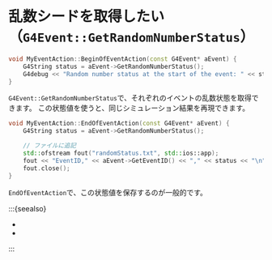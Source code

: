 # 乱数シードを取得したい（`G4Event::GetRandomNumberStatus`）

```cpp
void MyEventAction::BeginOfEventAction(const G4Event* aEvent) {
    G4String status = aEvent->GetRandomNumberStatus();
    G4debug << "Random number status at the start of the event: " << status << G4endl;
}
```

`G4Event::GetRandomNumberStatus`で、それぞれのイベントの乱数状態を取得できます。
この状態値を使うと、同じシミュレーション結果を再現できます。

```cpp
void MyEventAction::EndOfEventAction(const G4Event* aEvent) {
    G4String status = aEvent->GetRandomNumberStatus();

    // ファイルに追記
    std::ofstream fout("randomStatus.txt", std::ios::app);
    fout << "EventID," << aEvent->GetEventID() << "," << status << "\n";
    fout.close();
}
```

`EndOfEventAction`で、この状態値を保存するのが一般的です。

:::{seealso}

- [](./geant4-random.md)
- [](./geant4-run-random.md)

:::

